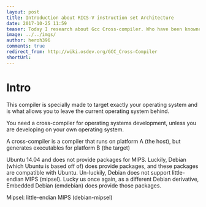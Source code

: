 ```yaml
---
layout: post
title: Introduction about RICS-V instruction set Architecture
date: 2017-10-25 11:59
teaser: Today I research about Gcc Cross-compiler. Who have been knowned about cross-compiler
image: ../../imgs/
author: heroh396
comments: true
redirect_from: http://wiki.osdev.org/GCC_Cross-Compiler
shortUrl: 
---
```


# Intro

This compiler is specially made to target exactly your operating system and is what allows you to leave the current operating system behind.

You need a cross-compiler for operating systems development, unless you are developing on your own operating system.

A cross-compiler is a compiler that runs on platform A (the host), but generates executables for platform B (the target)

Ubuntu 14.04 and does not provide packages for MIPS. Luckily, Debian (which Ubuntu is based off of) does provide packages, and these packages are compatible with Ubuntu. Un-luckily, Debian does not support little-endian MIPS (mipsel). Lucky us once again, as a different Debian derivative, Embedded Debian (emdebian) does provide those packages.

Mipsel: little-endian MIPS (debian-mipsel)
